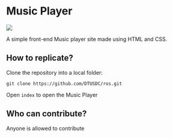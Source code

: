 # Music Player
<p>
<a href="https://github.com/krush11/Music_Player/graphs/contributors" alt="Contributors">
        <img src="https://img.shields.io/github/contributors/badges/shields" /></a>
</p>
A simple front-end Music player site made using HTML and CSS.

## How to replicate?
Clone the repository into a local folder:
```
git clone https://github.com/DTUSDC/ros.git
```
Open `index` to open the Music Player

## Who can contribute?
Anyone is allowed to contribute